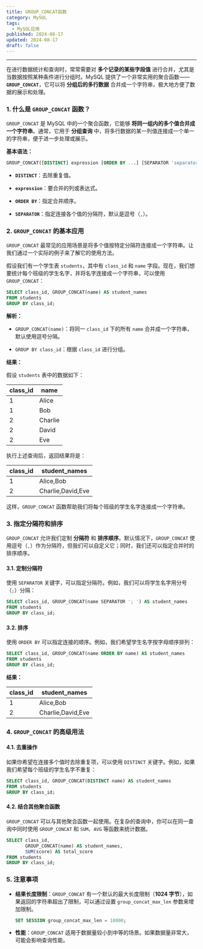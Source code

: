 ```yaml
---
title: GROUP_CONCAT函数
category: MySQL
tags:
  - MySQL应用
published: 2024-08-17
updated: 2024-08-17
draft: false
---
```

---

在进行数据统计和查询时，常常需要对 **多个记录的某些字段值** 进行合并，尤其是当数据按照某种条件进行分组时。MySQL 提供了一个非常实用的聚合函数——**`GROUP_CONCAT`**，它可以将 **分组后的多行数据** 合并成一个字符串，极大地方便了数据的展示和处理。

### 1. 什么是 `GROUP_CONCAT` 函数？

`GROUP_CONCAT` 是 MySQL 中的一个聚合函数，它能够 **将同一组内的多个值合并成一个字符串**。通常，它用于 **分组查询** 中，将多行数据的某一列值连接成一个单一的字符串，便于进一步处理或展示。

**基本语法：**

```sql
GROUP_CONCAT([DISTINCT] expression [ORDER BY ...] [SEPARATOR 'separator'])
```

- **`DISTINCT`**：去除重复值。
    
- **`expression`**：要合并的列或表达式。
    
- **`ORDER BY`**：指定合并顺序。
    
- **`SEPARATOR`**：指定连接各个值的分隔符，默认是逗号（`,`）。
    

### 2. `GROUP_CONCAT` 的基本应用

`GROUP_CONCAT` 最常见的应用场景是将多个值按特定分隔符连接成一个字符串。让我们通过一个实际的例子来了解它的使用方法。

假设我们有一个学生表 `students`，其中有 `class_id` 和 `name` 字段。现在，我们想要统计每个班级的学生名字，并将名字连接成一个字符串，可以使用 `GROUP_CONCAT`：

```sql
SELECT class_id, GROUP_CONCAT(name) AS student_names
FROM students
GROUP BY class_id;
```

**解析：**

- `GROUP_CONCAT(name)`：将同一 `class_id` 下的所有 `name` 合并成一个字符串，默认使用逗号分隔。
    
- `GROUP BY class_id`：根据 `class_id` 进行分组。
    

**结果：**

假设 `students` 表中的数据如下：

| class_id | name    |
| -------- | ------- |
| 1        | Alice   |
| 1        | Bob     |
| 2        | Charlie |
| 2        | David   |
| 2        | Eve     |

执行上述查询后，返回结果将是：

|class_id|student_names|
|---|---|
|1|Alice,Bob|
|2|Charlie,David,Eve|

这样，`GROUP_CONCAT` 函数帮助我们将每个班级的学生名字连接成一个字符串。

### 3. 指定分隔符和排序

`GROUP_CONCAT` 允许我们定制 **分隔符** 和 **排序顺序**。默认情况下，`GROUP_CONCAT` 使用逗号（`,`）作为分隔符，但我们可以自定义它；同时，我们还可以指定合并时的排序顺序。

#### 3.1. 定制分隔符

使用 `SEPARATOR` 关键字，可以指定分隔符。例如，我们可以将学生名字用分号（`;`）分隔：

```sql
SELECT class_id, GROUP_CONCAT(name SEPARATOR '; ') AS student_names
FROM students
GROUP BY class_id;
```

#### 3.2. 排序

使用 `ORDER BY` 可以指定连接的顺序。例如，我们希望学生名字按字母顺序排列：

```sql
SELECT class_id, GROUP_CONCAT(name ORDER BY name) AS student_names
FROM students
GROUP BY class_id;
```

**结果：**

|class_id|student_names|
|---|---|
|1|Alice,Bob|
|2|Charlie,David,Eve|

### 4. `GROUP_CONCAT` 的高级用法

#### 4.1. 去重操作

如果你希望在连接多个值时去除重复项，可以使用 `DISTINCT` 关键字。例如，如果我们希望每个班级的学生名字不重复：

```sql
SELECT class_id, GROUP_CONCAT(DISTINCT name) AS student_names
FROM students
GROUP BY class_id;
```

#### 4.2. 结合其他聚合函数

`GROUP_CONCAT` 可以与其他聚合函数一起使用。在复杂的查询中，你可以在同一查询中同时使用 `GROUP_CONCAT` 和 `SUM`、`AVG` 等函数来统计数据。

```sql
SELECT class_id,
       GROUP_CONCAT(name) AS student_names,
       SUM(score) AS total_score
FROM students
GROUP BY class_id;
```

### 5. 注意事项

- **结果长度限制**：`GROUP_CONCAT` 有一个默认的最大长度限制（**1024 字节**），如果返回的字符串超出了限制，可以通过设置 `group_concat_max_len` 参数来增加限制。
    
    ```sql
    SET SESSION group_concat_max_len = 10000;
    ```
    
- **性能**：`GROUP_CONCAT` 适用于数据量较小到中等的场景。如果数据量非常大，可能会影响查询性能。
    
